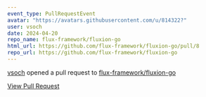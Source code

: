 ```yaml
---
event_type: PullRequestEvent
avatar: "https://avatars.githubusercontent.com/u/814322?"
user: vsoch
date: 2024-04-20
repo_name: flux-framework/fluxion-go
html_url: https://github.com/flux-framework/fluxion-go/pull/8
repo_url: https://github.com/flux-framework/fluxion-go
---
```


<a href='https://github.com/vsoch' target='_blank'>vsoch</a> opened a pull request to <a href='https://github.com/flux-framework/fluxion-go' target='_blank'>flux-framework/fluxion-go</a>

<a href='https://github.com/flux-framework/fluxion-go/pull/8' target='_blank'>View Pull Request</a>